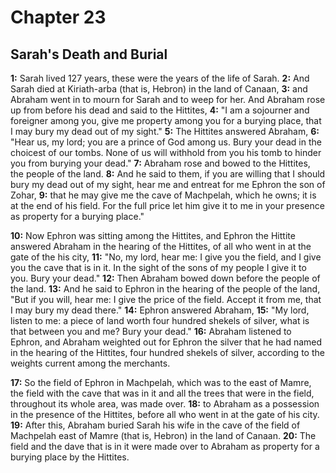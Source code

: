 # Chapter 23

## Sarah's Death and Burial

**1:** Sarah lived 127 years, these were the years of the life of Sarah.
**2:** And Sarah died at Kiriath-arba (that is, Hebron) in the land of Canaan,
**3:** and Abraham went in to mourn for Sarah and to weep for her. And Abraham rose up from before his dead and said to the Hittites,
**4:** "I am a sojourner and foreigner among you, give me property among you for a burying place, that I may bury my dead out of my sight."
**5:** The Hittites answered Abraham,
**6:** "Hear us, my lord; you are a prince of God among us. Bury your dead in the choicest of our tombs. None of us will withhold from you his tomb to hinder you from burying your dead."
**7:** Abraham rose and bowed to the Hittites, the people of the land.
**8:** And he said to them, if you are willing that I should bury my dead out of my sight, hear me and entreat for me Ephron the son of Zohar,
**9:** that he may give me the cave of Machpelah, which he owns; it is at the end of his field. For the full price let him give it to me in your presence as property for a burying place."

**10:** Now Ephron was sitting among the Hittites, and Ephron the Hittite answered Abraham in the hearing of the Hittites, of all who went in at the gate of the his city,
**11:** "No, my lord, hear me: I give you the field, and I give you the cave that is in it. In the sight of the sons of my people I give it to you. Bury your dead."
**12:** Then Abraham bowed down before the people of the land.
**13:** And he said to Ephron in the hearing of the people of the land, "But if you will, hear me: I give the price of the field. Accept it from me, that I may bury my dead there."
**14:** Ephron answered Abraham,
**15:** "My lord, listen to me: a piece of land worth four hundred shekels of silver, what is that between you and me? Bury your dead."
**16:** Abraham listened to Ephron, and Abraham weighted out for Ephron the silver that he had named in the hearing of the Hittites, four hundred shekels of silver, according to the weights current among the merchants.

**17:** So the field of Ephron in Machpelah, which was to the east of Mamre, the field with the cave that was in it and all the trees that were in the field, throughout its whole area, was made over.
**18:** to Abraham as a possession in the presence of the Hittites, before all who went in at the gate of his city.
**19:** After this, Abraham buried Sarah his wife in the cave of the field of Machpelah east of Mamre (that is, Hebron) in the land of Canaan.
**20:** The field and the dave that is in it were made over to Abraham as property for a burying place by the Hittites.
